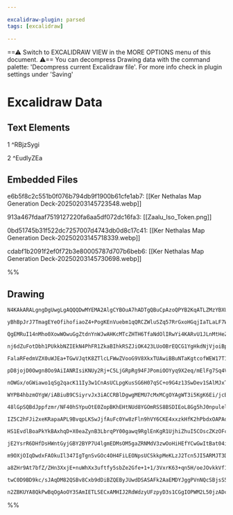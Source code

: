 ```yaml
---

excalidraw-plugin: parsed
tags: [excalidraw]

---
```

==⚠  Switch to EXCALIDRAW VIEW in the MORE OPTIONS menu of this document. ⚠== You can decompress Drawing data with the command palette: 'Decompress current Excalidraw file'. For more info check in plugin settings under 'Saving'


# Excalidraw Data

## Text Elements
1 ^RBjzSygi

2 ^EudlyZEa

## Embedded Files
e6b5f8c2c551b0f076b794db9f1900b61cfe1ab7: [[Ker Nethalas Map Generation Deck-20250203145723548.webp]]

913a467fdaaf7519127220fa6aa5df072dc16fa3: [[Zaalu_Iso_Token.png]]

0bd51745b31f522dc7257007d4743db0d8c17c41: [[Ker Nethalas Map Generation Deck-20250203145718339.webp]]

cdabf1b2091f2ef0f72b3e80005787d707b6beb6: [[Ker Nethalas Map Generation Deck-20250203145730698.webp]]

%%
## Drawing
```compressed-json
N4KAkARALgngDgUwgLgAQQQDwMYEMA2AlgCYBOuA7hADTgQBuCpAzoQPYB2KqATLZMzYBXUtiRoIACyhQ4zZAHoFAc0JRJQgEYA6bGwC2CgF7N6hbEcK4OCtptbErHALRY8RMpWdx8Q1TdIEfARcZgRmBShcZQUebQAObQBmGjoghH0EDihmbgBtcDBQMBKIEm4IUIBpAHZ6AE0ATiR+UthECsJ9aJbCyExuZwA2JIBWbR4AFlGeUYAGHiH5mvjW

yBhBpJrJ7TmagEYeOfihofiaoZ4+PogKEnVuebm1qQRCZWluSZq57RrGxoHGqjIaTLaLF7WZTBL5/fbTOZ7Hj7IY1Kb7F7MKCkNgAawQAGE2Pg2KQKtjrMw4LhAtlUiVIJpcNhccocUIOMQiSSyRIKRwqTSslB6aUAGaEfD4ADKsBhEkkzI0gVFAmxeIQAHV7pJuBiblicfjZTB5ehBB5VRB2R8OOFcmh9QyIGxqdg1BtHYiXuzOXbmA7UBwhFLM

QgEMRuI14nMho0XowWOwuGgZtdnYnWJwAHKcMTcZHTH6TfaNdOlIRwYi4KARvU1JLnMtHeZDJ2lQjMAAi6VrkbQYoIYRebOEcAAksRA3kALovTTCTkAUWCmWy07nNyIHFx3GDoa3bBZdbQ2KECBeEuCk4qCCGmlGYvi2B42FGo32mjmYr29/+k2ITRGjFUtEU0NtsDFBB9lwTQaitZh3HEVACgZMB2xKfY+k3Z1CE5LAKlwOYrWwHE4G4YpnQGNB

nj6dZuFotDbh1PUkkbNZIEkN4PhFR1ZkaBIhkRSZJiOK423LUoOBrEQCG1YgHkdNjVjoiBpKgWT8AACW4z4lMbPoAF9L3ITIbzQfd8ExKINMDCBEE5PDlAgQpjMKSjIHKCRNS7JJsGlABxIZsCtdpkLKbplF6KjBn2D8/g/FFGjmESkkOE4Xk9VBnA/HZGkmQFRLSn58tGF47gU3U0FS3YTniGZjhGM4aheLj3j01AnkhDhoWQxjSkNDVuVJclyA

FalaRFedmVZX0uWJEa+TGwVJqtK8ZTlcLFWwZVooG9V8XkxTUAwiBBuNTaKgtcofWEW17T1F5XWZD09W9G45v9QNLLDE9UCSSZ4jYhMmCzFNeGREGkxzPNkNElLGjGM4Xkras+3rRt/iufYUXiSYXk7HtgnRgchwvG5R0rScN3nRdiBXDJhRprc8N3CyQysw9j37VAz3J50rwQcz0DmTRiA/bZRk0NKxTTYhsDRUYfj2YhvjBQC5mIZ99hqbASwQ

pD8jojD0Owgn8Oo9AiIANRIsiKNUy2Rj+C5LjGRpRg94FJPomiOOYyq9X2eq/mElFg7Sq4VKYtqeNY9jVPUzSjqqk7lP9pPyG03TeLTgyGUM1zWg8soeYgAAlAAhAArIxpRgVRQvgcLa0wKabktnK5n2XZSzBZKCrmJJkZuLLnBRIZkgWU4gYn1ErnKli0CObRGnhaZm3quLLjKm5Y46tsJjS+Y0rbWNGyGbreoY6yjUJBbeXQABiQcZhmK0mRZS

nOWGx/oGWiawo1qSg2qacK11Iy3w1CnAsUCLpgKusSG6H07qSC+o9G4z13SwDev1SAlMJxTnyDhcUpkhY8x+jcPCxACISFwJMK0n0HrswPM6MIf0SxD09u+SSDBQbJjetHUomZky5g4PmR0+UEQpRjATbsvY/qDnwMOG4C4OT01XEzPcHMUZVhrH9HWmM16AimEkeMLMdzaNYaUEk3NuBKJUc6VuucID7EYZQAAKlgFxbjLycCgNKQgRg4aJGjA1

WYPB4hbzmOYgW/iABiuB9CSiyrvJx3iACCRBlDgwgMEMU7cMxMCgOYAgWT3i5KgK6Ei/jcB4SYMLShzpSTvDwgQLxbcKi+JuLgIQVTy7hCCchPmLxtwIB0u1XOPdZhF3clQsuABZeIAAtDxWl9gwHqE3DoEgug9CtJbRYSRtBggBmcHgDYkg8FiaUMeDZEgxiBisK4MTLiL0Dqmd6zp965xEpPSYxwonxEBDUC4vCoRmh2AcY4a9gWiX2I2YecD7

48lGpSQBdJppfzmr/NF40hSYpuOtE0ZopBKhEHtNUd8YGOmRSS8BSDIEoL8Gg5hJ0npulel6PB1o6boJYZzNh4YeaXBGC1G4IjODcCEkkKGYMxESJOkcvYSQFj4xuKjfRPNDFNn4lMVEciiYIBJqgBx/NSgEOpsQ2m6iGZrhyNaixbMgw6K5viHmZrLySnIRUbA1ZNAgU0EcNeYoeAIB/GKNE0sEAxkRErc4xAfg1HApoBA4EDYEGQqhBkJssIMh

IZ5C2hFJi2xeKRapaAPL9BvqpLKSwJjfAuFc0Yw8zFln9hVY6CKE4xxzkHfK2hPbdxOAPAqhwM4ySzjSvOQipKToIBMuO+l4hGVmSUEuXl0BBSSNKJIhAADyoxtnhT2VFA53AzFxERmYmMLbgV4xub7bK0xEgXNVS2u9USPbvOOpcbQuMW0XKmPq2MrU+1oEaJPOKba0QxhRGiS+PSepmh5edFFi10D8hWkArFs06a4qWuiglhTxQgPpRUbau0EI

HS1EvdlBoaPkYkBAxhqD+X0eaZynB3LbrqPY00gawq9RglEnKgR1UjhiZhuI5COscZKzOFc3RaMDH3KxqMQGgJH1lHkcTRRZMRzskIczZ0ajlyaPXI65025nUCcgLY919iDNEu9cLCAa8kj0NRGKasuBI0fjXkBo4g4hi4FwKMYgP40TyxRIOFImJDZoGzSUceHE80lALWUItdCj1lvtgKtdRR5kVCXEIYg+AYDLKXLgY95JvHnuqp7bQIxVWAzx

jE2YsrR6DHfDsHWntGyjGBY2BYP7U4lgmEDMsOM5gaZRNMdV3zwOoHiHEfYCwGwItBat04i3SgQr6sigjz9X4RI/jNb+81UWEfxatL1UomPmkZdR6ldHeFoce2dZ7vH7oBgwZxl63GTpfItUZq1SXMtijIY011uFstWyGKxvjbK7NnSE46e53d0SIaKdDcGONTqSo4Aq2TAKcbJSWDjjsunjX6eUeaxkdM7VaIFcprVGNdUglKtpmzVjBU2KPI50

m9OXjOIqDwdxFAOkuIl347IgTgnSvGOc4OH4FiLEONpsUCSkkpMeKLzJ2Tcn5JI5ARMJT3DlJyeSapZban1NIDD6xkAWn+HafViQsuel9LYAM1givheOJsfUxdHVpmjFcuAHClQ4BwFlPoh2bQuKZAqNWUgu5WgMEIAgCglcLs4ofhUF+YoS8l9FBAbAIhJrjlrPoWUd9jsQBfuFs7mfK+kGr7XvP2L8OF5u9hwlpR2+d4yPEsjl1mPfcKBXqvwo

a8ZHr9At7bfZ/ZHn3XxjE+nuWhXx3uftfy5sbZe2Gfe+1+1/3VxrK63+qn5H/oeJOvkkVf19P4f+/R/+IV8hJFb/V9QHX2lyt2N3DRIzvw/w3xpCgAyQ7zYAoC4lwAoVh0gHf3PwyCXE5BgJxHgJCDLhpGwPL1QIANrywLgI8WbgqDmnL0QhxClAAA1HgokEgN4Dgrh3Y0kBBy0pQtklIUpV4ZgrkkZowEVywIAjA2ADBE9hECBzwGIEhIl5hJhC

twC0D9BD9kc/sJAqDM82QSBv8Cxb9dDiBZQEByJUwdDSASAFk2AaEMDYJggPVnNQcSBjsS5K5iQy5SBlAmQAAKZEFqXgHWagQIgI34UYAASitAGWUBDBpEoO8NwD8NVWCJ4GSN4DSLCMiOUKIMX3xEvxKU4G+mQIgChySQQAGXwksJ6ikMgCyHsL+hGRuGwCIDMN5lIHPBeGkhT1PHaIZxdD6TGW4D5mULsGrgQGwByGlGkjgGsNsOkk0AcKcxF2

n2ZBKUYA8QkPwBqOgAoOY3SAmIETLSECxAMHIJ2RdWdzyUFzpyD3s1CGgIOPWM2L50jzADckgEFkDGAELkMiAA==
```
%%